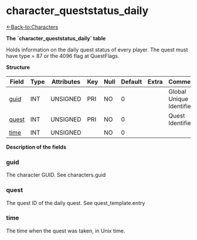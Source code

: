 # character\_queststatus\_daily

[<-Back-to:Characters](database-characters.md)

**The \`character\_queststatus\_daily\` table**

Holds information on the daily quest status of every player. The quest must have type = 87 or the 4096 flag at QuestFlags.

**Structure**

| Field      | Type    | Attributes | Key | Null | Default | Extra | Comment                  |
|------------|---------|------------|-----|------|---------|-------|--------------------------|
| [guid][1]  | INT | UNSIGNED   | PRI | NO   | 0       |       | Global Unique Identifier |
| [quest][2] | INT | UNSIGNED   | PRI | NO   | 0       |       | Quest Identifier         |
| [time][3]  | INT | UNSIGNED   |     | NO   | 0       |       |                          |

[1]: #guid
[2]: #quest
[3]: #time

**Description of the fields**

### guid

The character GUID. See characters.guid

### quest

The quest ID of the daily quest. See quest\_template.entry

### time

The time when the quest was taken, in Unix time.
